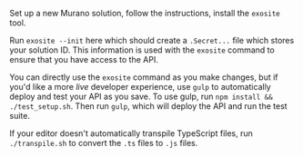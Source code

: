 Set up a new Murano solution, follow the instructions, install the `exosite` tool.

Run `exosite --init` here which should create a `.Secret...` file which stores your solution ID. This information is used with the `exosite` command to ensure that you have access to the API. 

You can directly use the `exosite` command as you make changes, but if you'd like a more *live* developer experience, use `gulp` to automatically deploy and test your API as you save. To use gulp, run `npm install && ./test_setup.sh`. Then run `gulp`, which will deploy the API and run the test suite.

If your editor doesn't automatically transpile TypeScript files, run `./transpile.sh` to convert the `.ts` files to `.js` files.
